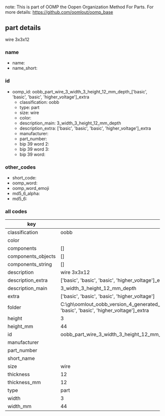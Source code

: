 #   

note: This is part of OOMP the Oopen Organization Method For Parts. For more details: https://github.com/oomlout/oomp_base

##  part details



wire 3x3x12

### name
* name: 
* name_short: 
### id
* oomp_id: oobb_part_wire_3_width_3_height_12_mm_depth_['basic', 'basic', 'basic', 'higher_voltage']_extra
  * classification: oobb
  * type: part
  * size: wire
  * color: 
  * description_main: 3_width_3_height_12_mm_depth
  * description_extra: ['basic', 'basic', 'basic', 'higher_voltage']_extra
  * manufacturer: 
  * part_number: 
  * bip 39 word 2: 
  * bip 39 word 3: 
  * bip 39 word: 

### other_codes
* short_code: 
* oomp_word: 
* oomp_word_emoji 
* md5_6_alpha: 
* md5_6: 









### all codes 
| key | value |  
| --- | --- |  
| classification | oobb |  
| color |  |  
| components | [] |  
| components_objects | [] |  
| components_string | [] |  
| description | wire 3x3x12 |  
| description_extra | ['basic', 'basic', 'basic', 'higher_voltage']_extra |  
| description_main | 3_width_3_height_12_mm_depth |  
| extra | ['basic', 'basic', 'basic', 'higher_voltage'] |  
| folder | C:\gh\oomlout_oobb_version_4_generated_parts\things\oobb_part_wire_3_width_3_height_12_mm_depth_['basic', 'basic', 'basic', 'higher_voltage']_extra |  
| height | 3 |  
| height_mm | 44 |  
| id | oobb_part_wire_3_width_3_height_12_mm_depth_['basic', 'basic', 'basic', 'higher_voltage']_extra |  
| manufacturer |  |  
| part_number |  |  
| short_name |  |  
| size | wire |  
| thickness | 12 |  
| thickness_mm | 12 |  
| type | part |  
| width | 3 |  
| width_mm | 44 |  
